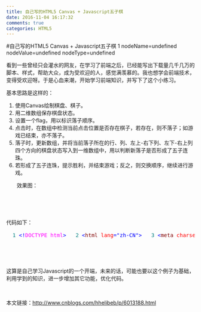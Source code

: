 ```yaml
---
title: 自己写的HTML5 Canvas + Javascript五子棋
date: 2016-11-04 16:17:32
comments: true
categories: HTML5
---
```


#自己写的HTML5 Canvas + Javascript五子棋
1 nodeName=undefined nodeValue=undefined nodeType=undefined
<p>看到一些曾经只会灌水的网友，在学习了前端之后，已经能写出下载量几千几万的脚本、样式，帮助大众，成为受欢迎的人，感觉满羡慕的。我也想学会前端技术，变得受欢迎呀。于是心血来潮，开始学习前端知识，并写下了这个小练习。</p><p>基本思路是这样的：</p><ol> <li>使用Canvas绘制棋盘、棋子。</li> <li>用二维数组保存棋盘状态。</li> <li>设置一个flag，用以标识落子顺序。</li> <li>点击时，在数组中检测当前点击位置是否存在棋子，若存在，则不落子；如游戏已结束，亦不落子。</li> <li>落子时，更新数组，并将当前落子所在的行、列、左上-右下列、左下-右上列四个方向的棋盘状态写入到一维数组中，用以判断新落子是否形成了五子连珠。</li> <li>若形成了五子连珠，提示胜利，并结束游戏；反之，则交换顺序，继续进行游戏。</li> </ol><p>　　效果图：</p><p>　　<img src="http://images2015.cnblogs.com/blog/994049/201610/994049-20161030150249968-1611849664.png" alt=""></p><p>&nbsp;</p><p>代码如下：</p><div class="cnblogs_code"> <pre><span style="color: #008080;">  1</span> <span style="color: #0000ff;">&lt;!</span><span style="color: #ff00ff;">DOCTYPE html</span><span style="color: #0000ff;">&gt;</span> <span style="color: #008080;">  2</span> <span style="color: #0000ff;">&lt;</span><span style="color: #800000;">html </span><span style="color: #ff0000;">lang</span><span style="color: #0000ff;">="zh-CN"</span><span style="color: #0000ff;">&gt;</span> <span style="color: #008080;">  3</span> <span style="color: #0000ff;">&lt;</span><span style="color: #800000;">meta </span><span style="color: #ff0000;">charset</span><span style="color: #0000ff;">="utf-8"</span><span style="color: #0000ff;">&gt;</span> <span style="color: #008080;">  4</span> <span style="color: #0000ff;">&lt;</span><span style="color: #800000;">head</span><span style="color: #0000ff;">&gt;&lt;</span><span style="color: #800000;">title</span><span style="color: #0000ff;">&gt;</span>五子棋<span style="color: #0000ff;">&lt;/</span><span style="color: #800000;">title</span><span style="color: #0000ff;">&gt;&lt;/</span><span style="color: #800000;">head</span><span style="color: #0000ff;">&gt;</span> <span style="color: #008080;">  5</span> <span style="color: #0000ff;">&lt;</span><span style="color: #800000;">body</span><span style="color: #0000ff;">&gt;</span> <span style="color: #008080;">  6</span> <span style="color: #0000ff;">&lt;</span><span style="color: #800000;">canvas </span><span style="color: #ff0000;">id</span><span style="color: #0000ff;">="myCanvas"</span><span style="color: #ff0000;"> width</span><span style="color: #0000ff;">="560"</span><span style="color: #ff0000;"> height</span><span style="color: #0000ff;">="560"</span><span style="color: #ff0000;"> style</span><span style="color: #0000ff;">="border:3px solid black;"</span><span style="color: #0000ff;">&gt;</span> <span style="color: #008080;">  7</span> 您的浏览器不支持 HTML5 canvas 标签。<span style="color: #0000ff;">&lt;/</span><span style="color: #800000;">canvas</span><span style="color: #0000ff;">&gt;</span>  <span style="color: #0000ff;">&lt;</span><span style="color: #800000;">br</span><span style="color: #0000ff;">/&gt;</span> <span style="color: #008080;">  8</span> <span style="color: #0000ff;">&lt;</span><span style="color: #800000;">button </span><span style="color: #ff0000;">id</span><span style="color: #0000ff;">="reset"</span><span style="color: #ff0000;"> onclick</span><span style="color: #0000ff;">="controller.init(ctx)"</span><span style="color: #0000ff;">&gt;</span>重置<span style="color: #0000ff;">&lt;/</span><span style="color: #800000;">button</span><span style="color: #0000ff;">&gt;</span> <span style="color: #008080;">  9</span> <span style="color: #0000ff;">&lt;/</span><span style="color: #800000;">body</span><span style="color: #0000ff;">&gt;</span> <span style="color: #008080;"> 10</span> <span style="color: #0000ff;">&lt;</span><span style="color: #800000;">script</span><span style="color: #0000ff;">&gt;</span> <span style="color: #008080;"> 11</span> <span style="background-color: #f5f5f5; color: #0000ff;">var</span><span style="background-color: #f5f5f5; color: #000000;"> controller </span><span style="background-color: #f5f5f5; color: #000000;">=</span><span style="background-color: #f5f5f5; color: #000000;"> { </span><span style="color: #008080;"> 12</span> <span style="background-color: #f5f5f5; color: #000000;">    round:</span><span style="background-color: #f5f5f5; color: #0000ff;">true</span><span style="background-color: #f5f5f5; color: #000000;">, </span><span style="color: #008080;"> 13</span> <span style="background-color: #f5f5f5; color: #000000;">    color:</span><span style="background-color: #f5f5f5; color: #000000;">"</span><span style="background-color: #f5f5f5; color: #000000;">black</span><span style="background-color: #f5f5f5; color: #000000;">"</span><span style="background-color: #f5f5f5; color: #000000;">, </span><span style="color: #008080;"> 14</span> <span style="background-color: #f5f5f5; color: #000000;">    whiteTable:</span><span style="background-color: #f5f5f5; color: #0000ff;">new</span><span style="background-color: #f5f5f5; color: #000000;"> Array(), </span><span style="color: #008080;"> 15</span> <span style="background-color: #f5f5f5; color: #000000;">    blackTable:</span><span style="background-color: #f5f5f5; color: #0000ff;">new</span><span style="background-color: #f5f5f5; color: #000000;"> Array(), </span><span style="color: #008080;"> 16</span> <span style="background-color: #f5f5f5; color: #000000;">    row:</span><span style="background-color: #f5f5f5; color: #000000;">0</span><span style="background-color: #f5f5f5; color: #000000;">, </span><span style="color: #008080;"> 17</span> <span style="background-color: #f5f5f5; color: #000000;">    col:</span><span style="background-color: #f5f5f5; color: #000000;">0</span><span style="background-color: #f5f5f5; color: #000000;">, </span><span style="color: #008080;"> 18</span> <span style="background-color: #f5f5f5; color: #000000;">    over:</span><span style="background-color: #f5f5f5; color: #0000ff;">false</span><span style="background-color: #f5f5f5; color: #000000;">, </span><span style="color: #008080;"> 19</span> <span style="background-color: #f5f5f5; color: #000000;">    trans:</span><span style="background-color: #f5f5f5; color: #0000ff;">function</span><span style="background-color: #f5f5f5; color: #000000;">() {         </span><span style="color: #008080;"> 20</span>         <span style="background-color: #f5f5f5; color: #0000ff;">this</span><span style="background-color: #f5f5f5; color: #000000;">.round </span><span style="background-color: #f5f5f5; color: #000000;">=</span> <span style="background-color: #f5f5f5; color: #000000;">!</span><span style="background-color: #f5f5f5; color: #0000ff;">this</span><span style="background-color: #f5f5f5; color: #000000;">.round; </span><span style="color: #008080;"> 21</span>         <span style="background-color: #f5f5f5; color: #0000ff;">if</span><span style="background-color: #f5f5f5; color: #000000;"> (</span><span style="background-color: #f5f5f5; color: #000000;">!</span><span style="background-color: #f5f5f5; color: #0000ff;">this</span><span style="background-color: #f5f5f5; color: #000000;">.round) { </span><span style="color: #008080;"> 22</span>             <span style="background-color: #f5f5f5; color: #0000ff;">this</span><span style="background-color: #f5f5f5; color: #000000;">.blackTable[</span><span style="background-color: #f5f5f5; color: #0000ff;">this</span><span style="background-color: #f5f5f5; color: #000000;">.row][</span><span style="background-color: #f5f5f5; color: #0000ff;">this</span><span style="background-color: #f5f5f5; color: #000000;">.col] </span><span style="background-color: #f5f5f5; color: #000000;">=</span> <span style="background-color: #f5f5f5; color: #000000;">1</span><span style="background-color: #f5f5f5; color: #000000;">; </span><span style="color: #008080;"> 23</span>             <span style="background-color: #f5f5f5; color: #0000ff;">this</span><span style="background-color: #f5f5f5; color: #000000;">.ifWin(</span><span style="background-color: #f5f5f5; color: #0000ff;">this</span><span style="background-color: #f5f5f5; color: #000000;">.blackTable) </span><span style="color: #008080;"> 24</span>             <span style="background-color: #f5f5f5; color: #0000ff;">this</span><span style="background-color: #f5f5f5; color: #000000;">.color </span><span style="background-color: #f5f5f5; color: #000000;">=</span> <span style="background-color: #f5f5f5; color: #000000;">"</span><span style="background-color: #f5f5f5; color: #000000;">white</span><span style="background-color: #f5f5f5; color: #000000;">"</span><span style="background-color: #f5f5f5; color: #000000;">; </span><span style="color: #008080;"> 25</span> <span style="background-color: #f5f5f5; color: #000000;">        } </span><span style="color: #008080;"> 26</span>         <span style="background-color: #f5f5f5; color: #0000ff;">else </span><span style="background-color: #f5f5f5; color: #000000;">{ </span><span style="color: #008080;"> 27</span>             <span style="background-color: #f5f5f5; color: #0000ff;">this</span><span style="background-color: #f5f5f5; color: #000000;">.whiteTable[</span><span style="background-color: #f5f5f5; color: #0000ff;">this</span><span style="background-color: #f5f5f5; color: #000000;">.row][</span><span style="background-color: #f5f5f5; color: #0000ff;">this</span><span style="background-color: #f5f5f5; color: #000000;">.col] </span><span style="background-color: #f5f5f5; color: #000000;">=</span> <span style="background-color: #f5f5f5; color: #000000;">1</span><span style="background-color: #f5f5f5; color: #000000;">; </span><span style="color: #008080;"> 28</span>             <span style="background-color: #f5f5f5; color: #0000ff;">this</span><span style="background-color: #f5f5f5; color: #000000;">.ifWin(</span><span style="background-color: #f5f5f5; color: #0000ff;">this</span><span style="background-color: #f5f5f5; color: #000000;">.whiteTable)             </span><span style="color: #008080;"> 29</span>             <span style="background-color: #f5f5f5; color: #0000ff;">this</span><span style="background-color: #f5f5f5; color: #000000;">.color </span><span style="background-color: #f5f5f5; color: #000000;">=</span> <span style="background-color: #f5f5f5; color: #000000;">"</span><span style="background-color: #f5f5f5; color: #000000;">black</span><span style="background-color: #f5f5f5; color: #000000;">"</span><span style="background-color: #f5f5f5; color: #000000;">; </span><span style="color: #008080;"> 30</span> <span style="background-color: #f5f5f5; color: #000000;">        } </span><span style="color: #008080;"> 31</span> <span style="background-color: #f5f5f5; color: #000000;">    }, </span><span style="color: #008080;"> 32</span> <span style="background-color: #f5f5f5; color: #000000;">    ifWin:</span><span style="background-color: #f5f5f5; color: #0000ff;">function</span><span style="background-color: #f5f5f5; color: #000000;">(table) {     </span><span style="color: #008080;"> 33</span>         <span style="background-color: #f5f5f5; color: #0000ff;">var</span><span style="background-color: #f5f5f5; color: #000000;"> arr1 </span><span style="background-color: #f5f5f5; color: #000000;">=</span> <span style="background-color: #f5f5f5; color: #0000ff;">new</span><span style="background-color: #f5f5f5; color: #000000;"> Array(); </span><span style="color: #008080;"> 34</span>         <span style="background-color: #f5f5f5; color: #0000ff;">var</span><span style="background-color: #f5f5f5; color: #000000;"> arr2 </span><span style="background-color: #f5f5f5; color: #000000;">=</span> <span style="background-color: #f5f5f5; color: #0000ff;">new</span><span style="background-color: #f5f5f5; color: #000000;"> Array(); </span><span style="color: #008080;"> 35</span>         <span style="background-color: #f5f5f5; color: #0000ff;">var</span><span style="background-color: #f5f5f5; color: #000000;"> arr3 </span><span style="background-color: #f5f5f5; color: #000000;">=</span> <span style="background-color: #f5f5f5; color: #0000ff;">new</span><span style="background-color: #f5f5f5; color: #000000;"> Array(); </span><span style="color: #008080;"> 36</span>         <span style="background-color: #f5f5f5; color: #0000ff;">var</span><span style="background-color: #f5f5f5; color: #000000;"> arr4 </span><span style="background-color: #f5f5f5; color: #000000;">=</span> <span style="background-color: #f5f5f5; color: #0000ff;">new</span><span style="background-color: #f5f5f5; color: #000000;"> Array(); </span><span style="color: #008080;"> 37</span>         <span style="background-color: #f5f5f5; color: #0000ff;">var</span><span style="background-color: #f5f5f5; color: #000000;"> n </span><span style="background-color: #f5f5f5; color: #000000;">=</span> <span style="background-color: #f5f5f5; color: #000000;">0</span><span style="background-color: #f5f5f5; color: #000000;">;     </span><span style="color: #008080;"> 38</span>         <span style="background-color: #f5f5f5; color: #0000ff;">for</span><span style="background-color: #f5f5f5; color: #000000;">(x </span><span style="background-color: #f5f5f5; color: #000000;">=</span> <span style="background-color: #f5f5f5; color: #000000;">0</span><span style="background-color: #f5f5f5; color: #000000;">; x</span><span style="background-color: #f5f5f5; color: #000000;">&lt;=</span><span style="background-color: #f5f5f5; color: #000000;"> lineNums; x</span><span style="background-color: #f5f5f5; color: #000000;">++</span><span style="background-color: #f5f5f5; color: #000000;">) {          </span><span style="color: #008080;"> 39</span>             <span style="background-color: #f5f5f5; color: #0000ff;">for</span><span style="background-color: #f5f5f5; color: #000000;">(y </span><span style="background-color: #f5f5f5; color: #000000;">=</span> <span style="background-color: #f5f5f5; color: #000000;">0</span><span style="background-color: #f5f5f5; color: #000000;">; y </span><span style="background-color: #f5f5f5; color: #000000;">&lt;=</span><span style="background-color: #f5f5f5; color: #000000;"> lineNums; y</span><span style="background-color: #f5f5f5; color: #000000;">++</span><span style="background-color: #f5f5f5; color: #000000;">)  </span><span style="color: #008080;"> 40</span> <span style="background-color: #f5f5f5; color: #000000;">            {  </span><span style="color: #008080;"> 41</span>                 <span style="background-color: #f5f5f5; color: #0000ff;">var</span><span style="background-color: #f5f5f5; color: #000000;"> x1 </span><span style="background-color: #f5f5f5; color: #000000;">=</span> <span style="background-color: #f5f5f5; color: #0000ff;">this</span><span style="background-color: #f5f5f5; color: #000000;">.row </span><span style="background-color: #f5f5f5; color: #000000;">-</span><span style="background-color: #f5f5f5; color: #000000;"> n; </span><span style="color: #008080;"> 42</span>                 <span style="background-color: #f5f5f5; color: #0000ff;">var</span><span style="background-color: #f5f5f5; color: #000000;"> x2 </span><span style="background-color: #f5f5f5; color: #000000;">=</span> <span style="background-color: #f5f5f5; color: #0000ff;">this</span><span style="background-color: #f5f5f5; color: #000000;">.row </span><span style="background-color: #f5f5f5; color: #000000;">+</span><span style="background-color: #f5f5f5; color: #000000;"> n; </span><span style="color: #008080;"> 43</span>                 <span style="background-color: #f5f5f5; color: #0000ff;">var</span><span style="background-color: #f5f5f5; color: #000000;"> y1 </span><span style="background-color: #f5f5f5; color: #000000;">=</span> <span style="background-color: #f5f5f5; color: #0000ff;">this</span><span style="background-color: #f5f5f5; color: #000000;">.col </span><span style="background-color: #f5f5f5; color: #000000;">-</span><span style="background-color: #f5f5f5; color: #000000;"> n; </span><span style="color: #008080;"> 44</span>                 <span style="background-color: #f5f5f5; color: #0000ff;">var</span><span style="background-color: #f5f5f5; color: #000000;"> y2 </span><span style="background-color: #f5f5f5; color: #000000;">=</span> <span style="background-color: #f5f5f5; color: #0000ff;">this</span><span style="background-color: #f5f5f5; color: #000000;">.col </span><span style="background-color: #f5f5f5; color: #000000;">+</span><span style="background-color: #f5f5f5; color: #000000;"> n; </span><span style="color: #008080;"> 45</span>                 <span style="background-color: #f5f5f5; color: #0000ff;">if</span><span style="background-color: #f5f5f5; color: #000000;">(y </span><span style="background-color: #f5f5f5; color: #000000;">==</span> <span style="background-color: #f5f5f5; color: #0000ff;">this</span><span style="background-color: #f5f5f5; color: #000000;">.col) { </span><span style="color: #008080;"> 46</span> <span style="background-color: #f5f5f5; color: #000000;">                    arr1[x] </span><span style="background-color: #f5f5f5; color: #000000;">=</span><span style="background-color: #f5f5f5; color: #000000;"> table[x][y]; </span><span style="color: #008080;"> 47</span> <span style="background-color: #f5f5f5; color: #000000;">                } </span><span style="color: #008080;"> 48</span>                 <span style="background-color: #f5f5f5; color: #0000ff;">if</span><span style="background-color: #f5f5f5; color: #000000;">(x </span><span style="background-color: #f5f5f5; color: #000000;">==</span> <span style="background-color: #f5f5f5; color: #0000ff;">this</span><span style="background-color: #f5f5f5; color: #000000;">.row) { </span><span style="color: #008080;"> 49</span> <span style="background-color: #f5f5f5; color: #000000;">                    arr2[y] </span><span style="background-color: #f5f5f5; color: #000000;">=</span><span style="background-color: #f5f5f5; color: #000000;"> table[x][y]; </span><span style="color: #008080;"> 50</span> <span style="background-color: #f5f5f5; color: #000000;">                } </span><span style="color: #008080;"> 51</span> <span style="background-color: #f5f5f5; color: #000000;">            } </span><span style="color: #008080;"> 52</span>             <span style="background-color: #f5f5f5; color: #0000ff;">if</span><span style="background-color: #f5f5f5; color: #000000;">(</span><span style="background-color: #f5f5f5; color: #0000ff;">this</span><span style="background-color: #f5f5f5; color: #000000;">.inBounds(x1) </span><span style="background-color: #f5f5f5; color: #000000;">&amp;&amp;</span> <span style="background-color: #f5f5f5; color: #0000ff;">this</span><span style="background-color: #f5f5f5; color: #000000;">.inBounds(y2)) { </span><span style="color: #008080;"> 53</span> <span style="background-color: #f5f5f5; color: #000000;">                arr3[x1] </span><span style="background-color: #f5f5f5; color: #000000;">=</span><span style="background-color: #f5f5f5; color: #000000;"> table[x1][y2]; </span><span style="color: #008080;"> 54</span> <span style="background-color: #f5f5f5; color: #000000;">            } </span><span style="color: #008080;"> 55</span>             <span style="background-color: #f5f5f5; color: #0000ff;">if</span><span style="background-color: #f5f5f5; color: #000000;">(</span><span style="background-color: #f5f5f5; color: #0000ff;">this</span><span style="background-color: #f5f5f5; color: #000000;">.inBounds(x1) </span><span style="background-color: #f5f5f5; color: #000000;">&amp;&amp;</span> <span style="background-color: #f5f5f5; color: #0000ff;">this</span><span style="background-color: #f5f5f5; color: #000000;">.inBounds(y1)) { </span><span style="color: #008080;"> 56</span> <span style="background-color: #f5f5f5; color: #000000;">                arr4[x1] </span><span style="background-color: #f5f5f5; color: #000000;">=</span><span style="background-color: #f5f5f5; color: #000000;"> table[x1][y1];                 </span><span style="color: #008080;"> 57</span> <span style="background-color: #f5f5f5; color: #000000;">            } </span><span style="color: #008080;"> 58</span>             <span style="background-color: #f5f5f5; color: #0000ff;">if</span><span style="background-color: #f5f5f5; color: #000000;">(</span><span style="background-color: #f5f5f5; color: #0000ff;">this</span><span style="background-color: #f5f5f5; color: #000000;">.inBounds(x2) </span><span style="background-color: #f5f5f5; color: #000000;">&amp;&amp;</span> <span style="background-color: #f5f5f5; color: #0000ff;">this</span><span style="background-color: #f5f5f5; color: #000000;">.inBounds(y1)) { </span><span style="color: #008080;"> 59</span> <span style="background-color: #f5f5f5; color: #000000;">                arr3[x2] </span><span style="background-color: #f5f5f5; color: #000000;">=</span><span style="background-color: #f5f5f5; color: #000000;"> table[x2][y1]; </span><span style="color: #008080;"> 60</span> <span style="background-color: #f5f5f5; color: #000000;">            } </span><span style="color: #008080;"> 61</span>             <span style="background-color: #f5f5f5; color: #0000ff;">if</span><span style="background-color: #f5f5f5; color: #000000;">(</span><span style="background-color: #f5f5f5; color: #0000ff;">this</span><span style="background-color: #f5f5f5; color: #000000;">.inBounds(x2) </span><span style="background-color: #f5f5f5; color: #000000;">&amp;&amp;</span> <span style="background-color: #f5f5f5; color: #0000ff;">this</span><span style="background-color: #f5f5f5; color: #000000;">.inBounds(y2)) { </span><span style="color: #008080;"> 62</span> <span style="background-color: #f5f5f5; color: #000000;">                arr4[x2] </span><span style="background-color: #f5f5f5; color: #000000;">=</span><span style="background-color: #f5f5f5; color: #000000;"> table[x2][y2];                 </span><span style="color: #008080;"> 63</span> <span style="background-color: #f5f5f5; color: #000000;">            } </span><span style="color: #008080;"> 64</span> <span style="background-color: #f5f5f5; color: #000000;">            n </span><span style="background-color: #f5f5f5; color: #000000;">=</span><span style="background-color: #f5f5f5; color: #000000;"> n </span><span style="background-color: #f5f5f5; color: #000000;">+</span> <span style="background-color: #f5f5f5; color: #000000;">1</span><span style="background-color: #f5f5f5; color: #000000;">; </span><span style="color: #008080;"> 65</span> <span style="background-color: #f5f5f5; color: #000000;">        }  </span><span style="color: #008080;"> 66</span>         <span style="background-color: #f5f5f5; color: #0000ff;">this</span><span style="background-color: #f5f5f5; color: #000000;">.getSum(arr1, </span><span style="background-color: #f5f5f5; color: #0000ff;">this</span><span style="background-color: #f5f5f5; color: #000000;">.row); </span><span style="color: #008080;"> 67</span>         <span style="background-color: #f5f5f5; color: #0000ff;">this</span><span style="background-color: #f5f5f5; color: #000000;">.getSum(arr2, </span><span style="background-color: #f5f5f5; color: #0000ff;">this</span><span style="background-color: #f5f5f5; color: #000000;">.col); </span><span style="color: #008080;"> 68</span>         <span style="background-color: #f5f5f5; color: #0000ff;">this</span><span style="background-color: #f5f5f5; color: #000000;">.getSum(arr3, </span><span style="background-color: #f5f5f5; color: #0000ff;">this</span><span style="background-color: #f5f5f5; color: #000000;">.row); </span><span style="color: #008080;"> 69</span>         <span style="background-color: #f5f5f5; color: #0000ff;">this</span><span style="background-color: #f5f5f5; color: #000000;">.getSum(arr4, </span><span style="background-color: #f5f5f5; color: #0000ff;">this</span><span style="background-color: #f5f5f5; color: #000000;">.row); </span><span style="color: #008080;"> 70</span> <span style="background-color: #f5f5f5; color: #000000;">    }, </span><span style="color: #008080;"> 71</span> <span style="background-color: #f5f5f5; color: #000000;">    inBounds:</span><span style="background-color: #f5f5f5; color: #0000ff;">function</span><span style="background-color: #f5f5f5; color: #000000;">(i) { </span><span style="color: #008080;"> 72</span>         <span style="background-color: #f5f5f5; color: #0000ff;">if</span><span style="background-color: #f5f5f5; color: #000000;">(i</span><span style="background-color: #f5f5f5; color: #000000;">&gt;=</span><span style="background-color: #f5f5f5; color: #000000;">0</span> <span style="background-color: #f5f5f5; color: #000000;">&amp;&amp;</span><span style="background-color: #f5f5f5; color: #000000;"> i</span><span style="background-color: #f5f5f5; color: #000000;">&lt;=</span><span style="background-color: #f5f5f5; color: #000000;">15</span><span style="background-color: #f5f5f5; color: #000000;">){ </span><span style="color: #008080;"> 73</span>             <span style="background-color: #f5f5f5; color: #0000ff;">return</span> <span style="background-color: #f5f5f5; color: #0000ff;">true</span><span style="background-color: #f5f5f5; color: #000000;">; </span><span style="color: #008080;"> 74</span> <span style="background-color: #f5f5f5; color: #000000;">        } </span><span style="color: #008080;"> 75</span>         <span style="background-color: #f5f5f5; color: #0000ff;">else</span><span style="background-color: #f5f5f5; color: #000000;">{ </span><span style="color: #008080;"> 76</span>             <span style="background-color: #f5f5f5; color: #0000ff;">return</span> <span style="background-color: #f5f5f5; color: #0000ff;">false</span><span style="background-color: #f5f5f5; color: #000000;">;     </span><span style="color: #008080;"> 77</span> <span style="background-color: #f5f5f5; color: #000000;">        }     </span><span style="color: #008080;"> 78</span> <span style="background-color: #f5f5f5; color: #000000;">    }, </span><span style="color: #008080;"> 79</span> <span style="background-color: #f5f5f5; color: #000000;">    getSum:</span><span style="background-color: #f5f5f5; color: #0000ff;">function</span><span style="background-color: #f5f5f5; color: #000000;">(array, pos) { </span><span style="color: #008080;"> 80</span> <span style="background-color: #f5f5f5; color: #000000;">        num </span><span style="background-color: #f5f5f5; color: #000000;">=</span> <span style="background-color: #f5f5f5; color: #000000;">5</span><span style="background-color: #f5f5f5; color: #000000;">; </span><span style="color: #008080;"> 81</span> <span style="background-color: #f5f5f5; color: #000000;">        posr </span><span style="background-color: #f5f5f5; color: #000000;">=</span><span style="background-color: #f5f5f5; color: #000000;"> pos </span><span style="background-color: #f5f5f5; color: #000000;">+</span> <span style="background-color: #f5f5f5; color: #000000;">1</span><span style="background-color: #f5f5f5; color: #000000;">; </span><span style="color: #008080;"> 82</span>         <span style="background-color: #f5f5f5; color: #0000ff;">while</span><span style="background-color: #f5f5f5; color: #000000;">(num </span><span style="background-color: #f5f5f5; color: #000000;">&gt;</span> <span style="background-color: #f5f5f5; color: #000000;">0</span><span style="background-color: #f5f5f5; color: #000000;">){ </span><span style="color: #008080;"> 83</span>             <span style="background-color: #f5f5f5; color: #0000ff;">if</span><span style="background-color: #f5f5f5; color: #000000;">(array[pos]</span><span style="background-color: #f5f5f5; color: #000000;">&gt;</span><span style="background-color: #f5f5f5; color: #000000;">0</span>  <span style="background-color: #f5f5f5; color: #000000;">&amp;&amp;</span> <span style="background-color: #f5f5f5; color: #0000ff;">this</span><span style="background-color: #f5f5f5; color: #000000;">.inBounds(pos)) { </span><span style="color: #008080;"> 84</span> <span style="background-color: #f5f5f5; color: #000000;">                num </span><span style="background-color: #f5f5f5; color: #000000;">=</span><span style="background-color: #f5f5f5; color: #000000;"> num </span><span style="background-color: #f5f5f5; color: #000000;">-</span> <span style="background-color: #f5f5f5; color: #000000;">1</span><span style="background-color: #f5f5f5; color: #000000;">; </span><span style="color: #008080;"> 85</span> <span style="background-color: #f5f5f5; color: #000000;">                pos </span><span style="background-color: #f5f5f5; color: #000000;">=</span><span style="background-color: #f5f5f5; color: #000000;"> pos </span><span style="background-color: #f5f5f5; color: #000000;">-</span> <span style="background-color: #f5f5f5; color: #000000;">1</span><span style="background-color: #f5f5f5; color: #000000;">; </span><span style="color: #008080;"> 86</span> <span style="background-color: #f5f5f5; color: #000000;">            } </span><span style="color: #008080;"> 87</span>             <span style="background-color: #f5f5f5; color: #0000ff;">else</span><span style="background-color: #f5f5f5; color: #000000;">{ </span><span style="color: #008080;"> 88</span>                 <span style="background-color: #f5f5f5; color: #0000ff;">break</span><span style="background-color: #f5f5f5; color: #000000;">; </span><span style="color: #008080;"> 89</span> <span style="background-color: #f5f5f5; color: #000000;">            } </span><span style="color: #008080;"> 90</span> <span style="background-color: #f5f5f5; color: #000000;">        } </span><span style="color: #008080;"> 91</span>         <span style="background-color: #f5f5f5; color: #0000ff;">while</span><span style="background-color: #f5f5f5; color: #000000;">(num </span><span style="background-color: #f5f5f5; color: #000000;">&gt;</span> <span style="background-color: #f5f5f5; color: #000000;">0</span><span style="background-color: #f5f5f5; color: #000000;">){ </span><span style="color: #008080;"> 92</span>             <span style="background-color: #f5f5f5; color: #0000ff;">if</span><span style="background-color: #f5f5f5; color: #000000;">(array[posr]</span><span style="background-color: #f5f5f5; color: #000000;">&gt;</span><span style="background-color: #f5f5f5; color: #000000;">0</span> <span style="background-color: #f5f5f5; color: #000000;">&amp;&amp;</span> <span style="background-color: #f5f5f5; color: #0000ff;">this</span><span style="background-color: #f5f5f5; color: #000000;">.inBounds(pos)) { </span><span style="color: #008080;"> 93</span> <span style="background-color: #f5f5f5; color: #000000;">                num  </span><span style="background-color: #f5f5f5; color: #000000;">=</span><span style="background-color: #f5f5f5; color: #000000;"> num </span><span style="background-color: #f5f5f5; color: #000000;">-</span> <span style="background-color: #f5f5f5; color: #000000;">1</span><span style="background-color: #f5f5f5; color: #000000;">; </span><span style="color: #008080;"> 94</span> <span style="background-color: #f5f5f5; color: #000000;">                posr </span><span style="background-color: #f5f5f5; color: #000000;">=</span><span style="background-color: #f5f5f5; color: #000000;"> posr </span><span style="background-color: #f5f5f5; color: #000000;">+</span> <span style="background-color: #f5f5f5; color: #000000;">1</span><span style="background-color: #f5f5f5; color: #000000;">; </span><span style="color: #008080;"> 95</span> <span style="background-color: #f5f5f5; color: #000000;">            } </span><span style="color: #008080;"> 96</span>             <span style="background-color: #f5f5f5; color: #0000ff;">else </span><span style="background-color: #f5f5f5; color: #000000;">{ </span><span style="color: #008080;"> 97</span>                 <span style="background-color: #f5f5f5; color: #0000ff;">break</span><span style="background-color: #f5f5f5; color: #000000;">; </span><span style="color: #008080;"> 98</span> <span style="background-color: #f5f5f5; color: #000000;">            }         </span><span style="color: #008080;"> 99</span> <span style="background-color: #f5f5f5; color: #000000;">        } </span><span style="color: #008080;">100</span>         <span style="background-color: #f5f5f5; color: #0000ff;">if</span><span style="background-color: #f5f5f5; color: #000000;">(num </span><span style="background-color: #f5f5f5; color: #000000;">==</span> <span style="background-color: #f5f5f5; color: #000000;">0</span><span style="background-color: #f5f5f5; color: #000000;">) { </span><span style="color: #008080;">101</span>             <span style="background-color: #f5f5f5; color: #0000ff;">this</span><span style="background-color: #f5f5f5; color: #000000;">.over </span><span style="background-color: #f5f5f5; color: #000000;">=</span> <span style="background-color: #f5f5f5; color: #0000ff;">true</span><span style="background-color: #f5f5f5; color: #000000;">; </span><span style="color: #008080;">102</span>             <span style="background-color: #f5f5f5; color: #0000ff;">this</span><span style="background-color: #f5f5f5; color: #000000;">.gameOver(); </span><span style="color: #008080;">103</span> <span style="background-color: #f5f5f5; color: #000000;">        }     </span><span style="color: #008080;">104</span> <span style="background-color: #f5f5f5; color: #000000;">    }, </span><span style="color: #008080;">105</span> <span style="background-color: #f5f5f5; color: #000000;">    ifExsit:</span><span style="background-color: #f5f5f5; color: #0000ff;">function</span><span style="background-color: #f5f5f5; color: #000000;">(x, y) { </span><span style="color: #008080;">106</span>         <span style="background-color: #f5f5f5; color: #0000ff;">this</span><span style="background-color: #f5f5f5; color: #000000;">.row </span><span style="background-color: #f5f5f5; color: #000000;">=</span><span style="background-color: #f5f5f5; color: #000000;"> x </span><span style="background-color: #f5f5f5; color: #000000;">/</span><span style="background-color: #f5f5f5; color: #000000;"> ratio; </span><span style="color: #008080;">107</span>         <span style="background-color: #f5f5f5; color: #0000ff;">this</span><span style="background-color: #f5f5f5; color: #000000;">.col </span><span style="background-color: #f5f5f5; color: #000000;">=</span><span style="background-color: #f5f5f5; color: #000000;"> y </span><span style="background-color: #f5f5f5; color: #000000;">/</span><span style="background-color: #f5f5f5; color: #000000;"> ratio; </span><span style="color: #008080;">108</span>         <span style="background-color: #f5f5f5; color: #0000ff;">var</span><span style="background-color: #f5f5f5; color: #000000;"> nums </span><span style="background-color: #f5f5f5; color: #000000;">=</span> <span style="background-color: #f5f5f5; color: #0000ff;">this</span><span style="background-color: #f5f5f5; color: #000000;">.whiteTable[</span><span style="background-color: #f5f5f5; color: #0000ff;">this</span><span style="background-color: #f5f5f5; color: #000000;">.row][</span><span style="background-color: #f5f5f5; color: #0000ff;">this</span><span style="background-color: #f5f5f5; color: #000000;">.col] </span><span style="background-color: #f5f5f5; color: #000000;">+</span> <span style="background-color: #f5f5f5; color: #0000ff;">this</span><span style="background-color: #f5f5f5; color: #000000;">.blackTable[</span><span style="background-color: #f5f5f5; color: #0000ff;">this</span><span style="background-color: #f5f5f5; color: #000000;">.row][</span><span style="background-color: #f5f5f5; color: #0000ff;">this</span><span style="background-color: #f5f5f5; color: #000000;">.col]; </span><span style="color: #008080;">109</span>         <span style="background-color: #f5f5f5; color: #0000ff;">if</span><span style="background-color: #f5f5f5; color: #000000;">( nums </span><span style="background-color: #f5f5f5; color: #000000;">&gt;</span> <span style="background-color: #f5f5f5; color: #000000;">0 </span><span style="background-color: #f5f5f5; color: #000000;">{ </span><span style="color: #008080;">110</span>             <span style="background-color: #f5f5f5; color: #0000ff;">return</span> <span style="background-color: #f5f5f5; color: #0000ff;">true</span><span style="background-color: #f5f5f5; color: #000000;">; </span><span style="color: #008080;">111</span> <span style="background-color: #f5f5f5; color: #000000;">        } </span><span style="color: #008080;">112</span>         <span style="background-color: #f5f5f5; color: #0000ff;">else</span><span style="background-color: #f5f5f5; color: #000000;">{ </span><span style="color: #008080;">113</span>             <span style="background-color: #f5f5f5; color: #0000ff;">return</span> <span style="background-color: #f5f5f5; color: #0000ff;">false</span><span style="background-color: #f5f5f5; color: #000000;">; </span><span style="color: #008080;">114</span> <span style="background-color: #f5f5f5; color: #000000;">        } </span><span style="color: #008080;">115</span> <span style="background-color: #f5f5f5; color: #000000;">    }, </span><span style="color: #008080;">116</span> <span style="background-color: #f5f5f5; color: #000000;">    gameOver:</span><span style="background-color: #f5f5f5; color: #0000ff;">function</span><span style="background-color: #f5f5f5; color: #000000;">() { </span><span style="color: #008080;">117</span> <span style="background-color: #f5f5f5; color: #000000;">        ctx.font</span><span style="background-color: #f5f5f5; color: #000000;">=</span><span style="background-color: #f5f5f5; color: #000000;">"</span><span style="background-color: #f5f5f5; color: #000000;">30px Arial</span><span style="background-color: #f5f5f5; color: #000000;">"</span><span style="background-color: #f5f5f5; color: #000000;">; </span><span style="color: #008080;">118</span> <span style="background-color: #f5f5f5; color: #000000;">        ctx.fillStyle </span><span style="background-color: #f5f5f5; color: #000000;">=</span> <span style="background-color: #f5f5f5; color: #000000;">"</span><span style="background-color: #f5f5f5; color: #000000;">#FF0000</span><span style="background-color: #f5f5f5; color: #000000;">"</span><span style="background-color: #f5f5f5; color: #000000;">; </span><span style="color: #008080;">119</span>         <span style="background-color: #f5f5f5; color: #0000ff;">if</span><span style="background-color: #f5f5f5; color: #000000;">(</span><span style="background-color: #f5f5f5; color: #0000ff;">this</span><span style="background-color: #f5f5f5; color: #000000;">.round) { </span><span style="color: #008080;">120</span> <span style="background-color: #f5f5f5; color: #000000;">            ctx.fillText(</span><span style="background-color: #f5f5f5; color: #000000;">"</span><span style="background-color: #f5f5f5; color: #000000;">白棋胜利</span><span style="background-color: #f5f5f5; color: #000000;">"</span><span style="background-color: #f5f5f5; color: #000000;">,</span><span style="background-color: #f5f5f5; color: #000000;">240</span><span style="background-color: #f5f5f5; color: #000000;">,</span><span style="background-color: #f5f5f5; color: #000000;">240</span><span style="background-color: #f5f5f5; color: #000000;">); </span><span style="color: #008080;">121</span> <span style="background-color: #f5f5f5; color: #000000;">        } </span><span style="color: #008080;">122</span>         <span style="background-color: #f5f5f5; color: #0000ff;">else </span><span style="background-color: #f5f5f5; color: #000000;">{ </span><span style="color: #008080;">123</span> <span style="background-color: #f5f5f5; color: #000000;">            ctx.fillText(</span><span style="background-color: #f5f5f5; color: #000000;">"</span><span style="background-color: #f5f5f5; color: #000000;">黑棋胜利</span><span style="background-color: #f5f5f5; color: #000000;">"</span><span style="background-color: #f5f5f5; color: #000000;">,</span><span style="background-color: #f5f5f5; color: #000000;">240</span><span style="background-color: #f5f5f5; color: #000000;">,</span><span style="background-color: #f5f5f5; color: #000000;">240</span><span style="background-color: #f5f5f5; color: #000000;">); </span><span style="color: #008080;">124</span> <span style="background-color: #f5f5f5; color: #000000;">        } </span><span style="color: #008080;">125</span> <span style="background-color: #f5f5f5; color: #000000;">    }, </span><span style="color: #008080;">126</span> <span style="background-color: #f5f5f5; color: #000000;">    init:</span><span style="background-color: #f5f5f5; color: #0000ff;">function</span><span style="background-color: #f5f5f5; color: #000000;">() { </span><span style="color: #008080;">127</span>         <span style="background-color: #f5f5f5; color: #0000ff;">this</span><span style="background-color: #f5f5f5; color: #000000;">.round </span><span style="background-color: #f5f5f5; color: #000000;">=</span> <span style="background-color: #f5f5f5; color: #0000ff;">true</span><span style="background-color: #f5f5f5; color: #000000;">; </span><span style="color: #008080;">128</span>         <span style="background-color: #f5f5f5; color: #0000ff;">this</span><span style="background-color: #f5f5f5; color: #000000;">.color </span><span style="background-color: #f5f5f5; color: #000000;">=</span> <span style="background-color: #f5f5f5; color: #000000;">"</span><span style="background-color: #f5f5f5; color: #000000;">black</span><span style="background-color: #f5f5f5; color: #000000;">"</span><span style="background-color: #f5f5f5; color: #000000;">; </span><span style="color: #008080;">129</span>         <span style="background-color: #f5f5f5; color: #0000ff;">this</span><span style="background-color: #f5f5f5; color: #000000;">.over  </span><span style="background-color: #f5f5f5; color: #000000;">=</span> <span style="background-color: #f5f5f5; color: #0000ff;">false</span><span style="background-color: #f5f5f5; color: #000000;">; </span><span style="color: #008080;">130</span>         <span style="background-color: #f5f5f5; color: #0000ff;">this</span><span style="background-color: #f5f5f5; color: #000000;">.drawBoard(); </span><span style="color: #008080;">131</span>         <span style="background-color: #f5f5f5; color: #0000ff;">for</span><span style="background-color: #f5f5f5; color: #000000;">(i </span><span style="background-color: #f5f5f5; color: #000000;">=</span> <span style="background-color: #f5f5f5; color: #000000;">0</span><span style="background-color: #f5f5f5; color: #000000;">; i</span><span style="background-color: #f5f5f5; color: #000000;">&lt;=</span><span style="background-color: #f5f5f5; color: #000000;"> lineNums; i</span><span style="background-color: #f5f5f5; color: #000000;">++</span><span style="background-color: #f5f5f5; color: #000000;">) {  </span><span style="color: #008080;">132</span>             <span style="background-color: #f5f5f5; color: #0000ff;">this</span><span style="background-color: #f5f5f5; color: #000000;">.whiteTable[i]</span><span style="background-color: #f5f5f5; color: #000000;">=</span><span style="background-color: #f5f5f5; color: #0000ff;">new</span><span style="background-color: #f5f5f5; color: #000000;"> Array(); </span><span style="color: #008080;">133</span>             <span style="background-color: #f5f5f5; color: #0000ff;">this</span><span style="background-color: #f5f5f5; color: #000000;">.blackTable[i]</span><span style="background-color: #f5f5f5; color: #000000;">=</span><span style="background-color: #f5f5f5; color: #0000ff;">new</span><span style="background-color: #f5f5f5; color: #000000;"> Array(); </span><span style="color: #008080;">134</span>             <span style="background-color: #f5f5f5; color: #0000ff;">for</span><span style="background-color: #f5f5f5; color: #000000;">(n </span><span style="background-color: #f5f5f5; color: #000000;">=</span> <span style="background-color: #f5f5f5; color: #000000;">0</span><span style="background-color: #f5f5f5; color: #000000;">; n </span><span style="background-color: #f5f5f5; color: #000000;">&lt;=</span><span style="background-color: #f5f5f5; color: #000000;"> lineNums; n</span><span style="background-color: #f5f5f5; color: #000000;">++</span><span style="background-color: #f5f5f5; color: #000000;">) {  </span><span style="color: #008080;">135</span>                 <span style="background-color: #f5f5f5; color: #0000ff;">this</span><span style="background-color: #f5f5f5; color: #000000;">.whiteTable[i][n]</span><span style="background-color: #f5f5f5; color: #000000;">=</span><span style="background-color: #f5f5f5; color: #000000;">0</span><span style="background-color: #f5f5f5; color: #000000;">;   </span><span style="color: #008080;">136</span>                 <span style="background-color: #f5f5f5; color: #0000ff;">this</span><span style="background-color: #f5f5f5; color: #000000;">.blackTable[i][n]</span><span style="background-color: #f5f5f5; color: #000000;">=</span><span style="background-color: #f5f5f5; color: #000000;">0</span><span style="background-color: #f5f5f5; color: #000000;">; </span><span style="color: #008080;">137</span> <span style="background-color: #f5f5f5; color: #000000;">            }  </span><span style="color: #008080;">138</span> <span style="background-color: #f5f5f5; color: #000000;">        }  </span><span style="color: #008080;">139</span> <span style="background-color: #f5f5f5; color: #000000;">    }, </span><span style="color: #008080;">140</span> <span style="background-color: #f5f5f5; color: #000000;">    drawBoard:</span><span style="background-color: #f5f5f5; color: #0000ff;">function</span><span style="background-color: #f5f5f5; color: #000000;">() { </span><span style="color: #008080;">141</span> <span style="background-color: #f5f5f5; color: #000000;">        ctx.beginPath(); </span><span style="color: #008080;">142</span> <span style="background-color: #f5f5f5; color: #000000;">        ctx.clearRect(</span><span style="background-color: #f5f5f5; color: #000000;">0</span><span style="background-color: #f5f5f5; color: #000000;">,</span><span style="background-color: #f5f5f5; color: #000000;">0</span><span style="background-color: #f5f5f5; color: #000000;">,width,width); </span><span style="color: #008080;">143</span> <span style="background-color: #f5f5f5; color: #000000;">        ctx.fillStyle </span><span style="background-color: #f5f5f5; color: #000000;">=</span> <span style="background-color: #f5f5f5; color: #000000;">"</span><span style="background-color: #f5f5f5; color: #000000;">#FFBB00</span><span style="background-color: #f5f5f5; color: #000000;">"</span><span style="background-color: #f5f5f5; color: #000000;">; </span><span style="color: #008080;">144</span> <span style="background-color: #f5f5f5; color: #000000;">        ctx.fillRect(</span><span style="background-color: #f5f5f5; color: #000000;">0</span><span style="background-color: #f5f5f5; color: #000000;">,</span><span style="background-color: #f5f5f5; color: #000000;">0</span><span style="background-color: #f5f5f5; color: #000000;">,width,width); </span><span style="color: #008080;">145</span>         <span style="background-color: #f5f5f5; color: #0000ff;">for</span><span style="background-color: #f5f5f5; color: #000000;">(</span><span style="background-color: #f5f5f5; color: #0000ff;">var</span><span style="background-color: #f5f5f5; color: #000000;"> i </span><span style="background-color: #f5f5f5; color: #000000;">=</span> <span style="background-color: #f5f5f5; color: #000000;">1</span><span style="background-color: #f5f5f5; color: #000000;">; i </span><span style="background-color: #f5f5f5; color: #000000;">&lt;</span><span style="background-color: #f5f5f5; color: #000000;"> (lineNums </span><span style="background-color: #f5f5f5; color: #000000;">-</span> <span style="background-color: #f5f5f5; color: #000000;">1</span><span style="background-color: #f5f5f5; color: #000000;">); i</span><span style="background-color: #f5f5f5; color: #000000;">++</span><span style="background-color: #f5f5f5; color: #000000;">) { </span><span style="color: #008080;">146</span> <span style="background-color: #f5f5f5; color: #000000;">            ctx.moveTo(i </span><span style="background-color: #f5f5f5; color: #000000;">*</span><span style="background-color: #f5f5f5; color: #000000;"> ratio, </span><span style="background-color: #f5f5f5; color: #000000;">0</span><span style="background-color: #f5f5f5; color: #000000;">); </span><span style="color: #008080;">147</span> <span style="background-color: #f5f5f5; color: #000000;">            ctx.lineTo(i </span><span style="background-color: #f5f5f5; color: #000000;">*</span><span style="background-color: #f5f5f5; color: #000000;"> ratio, width); </span><span style="color: #008080;">148</span> <span style="background-color: #f5f5f5; color: #000000;">            ctx.stroke(); </span><span style="color: #008080;">149</span> <span style="background-color: #f5f5f5; color: #000000;">            ctx.moveTo(</span><span style="background-color: #f5f5f5; color: #000000;">0</span><span style="background-color: #f5f5f5; color: #000000;">, i </span><span style="background-color: #f5f5f5; color: #000000;">*</span><span style="background-color: #f5f5f5; color: #000000;"> ratio); </span><span style="color: #008080;">150</span> <span style="background-color: #f5f5f5; color: #000000;">            ctx.lineTo(width, i </span><span style="background-color: #f5f5f5; color: #000000;">*</span><span style="background-color: #f5f5f5; color: #000000;"> ratio); </span><span style="color: #008080;">151</span> <span style="background-color: #f5f5f5; color: #000000;">            ctx.stroke(); </span><span style="color: #008080;">152</span> <span style="background-color: #f5f5f5; color: #000000;">        } </span><span style="color: #008080;">153</span> <span style="background-color: #f5f5f5; color: #000000;">    }, </span><span style="color: #008080;">154</span> <span style="background-color: #f5f5f5; color: #000000;">    drawPiece:</span><span style="background-color: #f5f5f5; color: #0000ff;">function</span><span style="background-color: #f5f5f5; color: #000000;">(posX, posY) { </span><span style="color: #008080;">155</span> <span style="background-color: #f5f5f5; color: #000000;">        ctx.beginPath(); </span><span style="color: #008080;">156</span> <span style="background-color: #f5f5f5; color: #000000;">        ctx.arc(posX, posY, ratio</span><span style="background-color: #f5f5f5; color: #000000;">/</span><span style="background-color: #f5f5f5; color: #000000;">2, 0, 2*Math.PI);</span> <span style="color: #008080;">157</span> <span style="background-color: #f5f5f5; color: #000000;">        ctx.fillStyle </span><span style="background-color: #f5f5f5; color: #000000;">=</span> <span style="background-color: #f5f5f5; color: #0000ff;">this</span><span style="background-color: #f5f5f5; color: #000000;">.color; </span><span style="color: #008080;">158</span> <span style="background-color: #f5f5f5; color: #000000;">        ctx.fill(); </span><span style="color: #008080;">159</span> <span style="background-color: #f5f5f5; color: #000000;">        ctx.stroke();                     </span><span style="color: #008080;">160</span> <span style="background-color: #f5f5f5; color: #000000;">    } </span><span style="color: #008080;">161</span> <span style="background-color: #f5f5f5; color: #000000;">};  </span><span style="color: #008080;">162</span> <span style="background-color: #f5f5f5; color: #008000;">//</span><span style="background-color: #f5f5f5; color: #008000;">获取点击位置</span> <span style="color: #008080;">163</span> <span style="background-color: #f5f5f5; color: #0000ff;">function</span><span style="background-color: #f5f5f5; color: #000000;"> getMousePos(canvas, evt) {  </span><span style="color: #008080;">164</span>    <span style="background-color: #f5f5f5; color: #0000ff;">var</span><span style="background-color: #f5f5f5; color: #000000;"> rect </span><span style="background-color: #f5f5f5; color: #000000;">=</span><span style="background-color: #f5f5f5; color: #000000;"> canvas.getBoundingClientRect();  </span><span style="color: #008080;">165</span>    <span style="background-color: #f5f5f5; color: #0000ff;">return</span><span style="background-color: #f5f5f5; color: #000000;"> {  </span><span style="color: #008080;">166</span> <span style="background-color: #f5f5f5; color: #000000;">     x: evt.clientX </span><span style="background-color: #f5f5f5; color: #000000;">-</span><span style="background-color: #f5f5f5; color: #000000;"> rect.left </span><span style="background-color: #f5f5f5; color: #000000;">*</span><span style="background-color: #f5f5f5; color: #000000;"> (canvas.width </span><span style="background-color: #f5f5f5; color: #000000;">/</span><span style="background-color: #f5f5f5; color: #000000;"> rect.width), </span><span style="color: #008080;">167</span> <span style="background-color: #f5f5f5; color: #000000;">     y: evt.clientY </span><span style="background-color: #f5f5f5; color: #000000;">-</span><span style="background-color: #f5f5f5; color: #000000;"> rect.top </span><span style="background-color: #f5f5f5; color: #000000;">*</span><span style="background-color: #f5f5f5; color: #000000;"> (canvas.height </span><span style="background-color: #f5f5f5; color: #000000;">/</span><span style="background-color: #f5f5f5; color: #000000;"> rect.height) </span><span style="color: #008080;">168</span> <span style="background-color: #f5f5f5; color: #000000;">   } </span><span style="color: #008080;">169</span> <span style="background-color: #f5f5f5; color: #000000;"> } </span><span style="color: #008080;">170</span>      <span style="color: #008080;">171</span> <span style="background-color: #f5f5f5; color: #0000ff;">function</span><span style="background-color: #f5f5f5; color: #000000;"> getNode(pos) { </span><span style="color: #008080;">172</span>     <span style="background-color: #f5f5f5; color: #0000ff;">return</span><span style="background-color: #f5f5f5; color: #000000;"> ((pos </span><span style="background-color: #f5f5f5; color: #000000;">/ </span><span style="background-color: #f5f5f5; color: #000000;">ratio).toFixed()) * ratio;</span> <span style="color: #008080;">173</span> <span style="background-color: #f5f5f5; color: #000000;">} </span><span style="color: #008080;">174</span>  <span style="color: #008080;">175</span> <span style="background-color: #f5f5f5; color: #0000ff;">var</span><span style="background-color: #f5f5f5; color: #000000;"> canvas </span><span style="background-color: #f5f5f5; color: #000000;">=</span><span style="background-color: #f5f5f5; color: #000000;"> document.getElementById(</span><span style="background-color: #f5f5f5; color: #000000;">"</span><span style="background-color: #f5f5f5; color: #000000;">myCanvas</span><span style="background-color: #f5f5f5; color: #000000;">"</span><span style="background-color: #f5f5f5; color: #000000;">); </span><span style="color: #008080;">176</span> <span style="background-color: #f5f5f5; color: #0000ff;">var</span><span style="background-color: #f5f5f5; color: #000000;"> ctx </span><span style="background-color: #f5f5f5; color: #000000;">=</span><span style="background-color: #f5f5f5; color: #000000;"> canvas.getContext(</span><span style="background-color: #f5f5f5; color: #000000;">"</span><span style="background-color: #f5f5f5; color: #000000;">2d</span><span style="background-color: #f5f5f5; color: #000000;">"</span><span style="background-color: #f5f5f5; color: #000000;">); </span><span style="color: #008080;">177</span> <span style="background-color: #f5f5f5; color: #0000ff;">var</span><span style="background-color: #f5f5f5; color: #000000;"> lineNums </span><span style="background-color: #f5f5f5; color: #000000;">=</span> <span style="background-color: #f5f5f5; color: #000000;">15</span><span style="background-color: #f5f5f5; color: #000000;">; </span><span style="color: #008080;">178</span> <span style="background-color: #f5f5f5; color: #0000ff;">var</span><span style="background-color: #f5f5f5; color: #000000;"> ratio </span><span style="background-color: #f5f5f5; color: #000000;">=</span> <span style="background-color: #f5f5f5; color: #000000;">40</span><span style="background-color: #f5f5f5; color: #000000;">; </span><span style="color: #008080;">179</span> <span style="background-color: #f5f5f5; color: #0000ff;">var</span><span style="background-color: #f5f5f5; color: #000000;"> width </span><span style="background-color: #f5f5f5; color: #000000;">=</span><span style="background-color: #f5f5f5; color: #000000;"> (lineNums </span><span style="background-color: #f5f5f5; color: #000000;">-</span> <span style="background-color: #f5f5f5; color: #000000;">1</span><span style="background-color: #f5f5f5; color: #000000;">) </span><span style="background-color: #f5f5f5; color: #000000;">*</span><span style="background-color: #f5f5f5; color: #000000;"> ratio; </span><span style="color: #008080;">180</span>  <span style="color: #008080;">181</span> <span style="background-color: #f5f5f5; color: #000000;">controller.init();      </span><span style="color: #008080;">182</span>  <span style="color: #008080;">183</span> <span style="background-color: #f5f5f5; color: #000000;"> canvas.addEventListener(</span><span style="background-color: #f5f5f5; color: #000000;">"</span><span style="background-color: #f5f5f5; color: #000000;">click</span><span style="background-color: #f5f5f5; color: #000000;">"</span><span style="background-color: #f5f5f5; color: #000000;">, </span><span style="background-color: #f5f5f5; color: #0000ff;">function</span><span style="background-color: #f5f5f5; color: #000000;"> (evt) {  </span><span style="color: #008080;">184</span>     <span style="background-color: #f5f5f5; color: #0000ff;">var</span><span style="background-color: #f5f5f5; color: #000000;"> mousePos </span><span style="background-color: #f5f5f5; color: #000000;">=</span><span style="background-color: #f5f5f5; color: #000000;"> getMousePos(canvas, evt);  </span><span style="color: #008080;">185</span> <span style="background-color: #f5f5f5; color: #000000;">    mousePos.x </span><span style="background-color: #f5f5f5; color: #000000;">=</span><span style="background-color: #f5f5f5; color: #000000;"> getNode(mousePos.x); </span><span style="color: #008080;">186</span> <span style="background-color: #f5f5f5; color: #000000;">    mousePos.y </span><span style="background-color: #f5f5f5; color: #000000;">=</span><span style="background-color: #f5f5f5; color: #000000;"> getNode(mousePos.y); </span><span style="color: #008080;">187</span>       <span style="background-color: #f5f5f5; color: #0000ff;">var</span><span style="background-color: #f5f5f5; color: #000000;"> exsit </span><span style="background-color: #f5f5f5; color: #000000;">=</span><span style="background-color: #f5f5f5; color: #000000;"> controller.ifExsit(mousePos.x, mousePos.y); </span><span style="color: #008080;">188</span>     <span style="background-color: #f5f5f5; color: #0000ff;">if</span><span style="background-color: #f5f5f5; color: #000000;"> (</span><span style="background-color: #f5f5f5; color: #000000;">!</span><span style="background-color: #f5f5f5; color: #000000;">exsit </span><span style="background-color: #f5f5f5; color: #000000;">&amp;&amp;</span> <span style="background-color: #f5f5f5; color: #000000;">!</span><span style="background-color: #f5f5f5; color: #000000;">controller.over) { </span><span style="color: #008080;">189</span> <span style="background-color: #f5f5f5; color: #000000;">      controller.drawPiece(mousePos.x, mousePos.y);  </span><span style="color: #008080;">190</span> <span style="background-color: #f5f5f5; color: #000000;">      controller.trans(); </span><span style="color: #008080;">191</span> <span style="background-color: #f5f5f5; color: #000000;">    }  </span><span style="color: #008080;">192</span> <span style="background-color: #f5f5f5; color: #000000;"> }, </span><span style="background-color: #f5f5f5; color: #0000ff;">false</span><span style="background-color: #f5f5f5; color: #000000;">);      </span><span style="color: #008080;">193</span> <span style="color: #0000ff;">&lt;/</span><span style="color: #800000;">script</span><span style="color: #0000ff;">&gt;</span> <span style="color: #008080;">194</span> <span style="color: #0000ff;">&lt;/</span><span style="color: #800000;">html</span><span style="color: #0000ff;">&gt;</span></pre> </div><p>&nbsp;</p><p>&nbsp;</p><p>这算是自己学习Javascript的一个开端，未来的话，可能也要以这个例子为基础，利用学到的知识，进一步增加其它功能，优化代码。</p><p>&nbsp;</p><p>本文链接：<a id="Editor_Edit_hlEntryLink" title="view: 自己的写的HTML5 Canvas + Javascript五子棋" href="http://www.cnblogs.com/hhelibeb/p/6013188.html" target="_blank">http://www.cnblogs.com/hhelibeb/p/6013188.html</a>&nbsp;</p>
